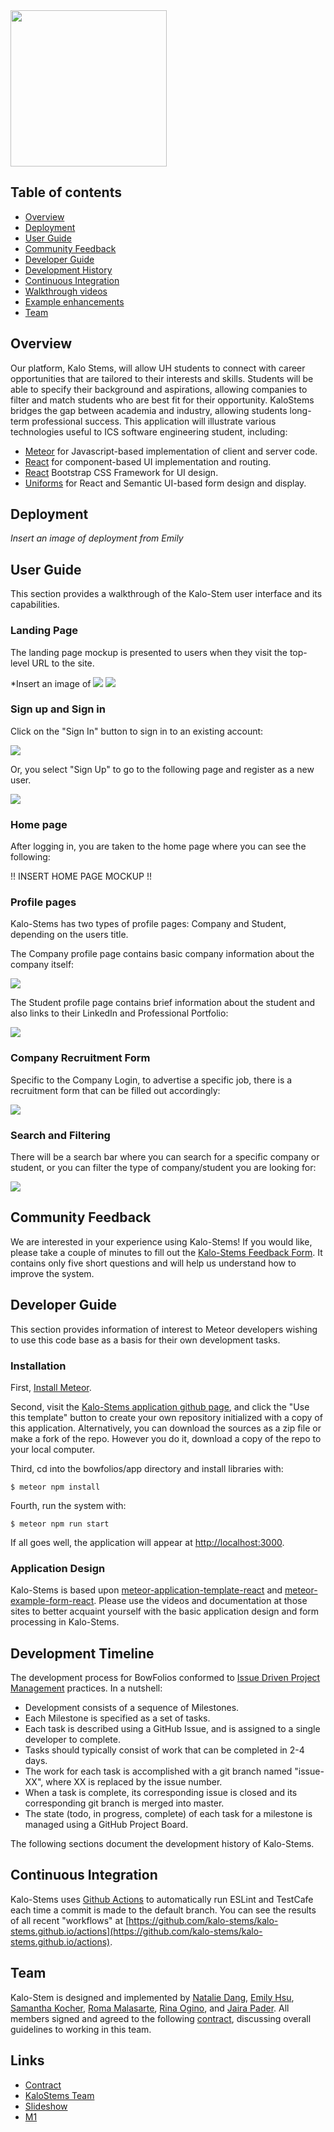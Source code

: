 <img src="pics/kalostems-logo.png" width="250"> 

## Table of contents

* [Overview](#overview)
* [Deployment](#deployment)
* [User Guide](#user-guide)
* [Community Feedback](#community-feedback)
* [Developer Guide](#developer-guide)
* [Development History](#development-history)
* [Continuous Integration](#continuous-integration)
* [Walkthrough videos](#walkthrough-videos)
* [Example enhancements](#example-enhancements)
* [Team](#team)

## Overview

Our platform, Kalo Stems, will allow UH students to connect with career opportunities that are tailored to their interests and skills. Students will be able to specify their background and aspirations, allowing companies to filter and match students who are best fit for their opportunity. KaloStems bridges the gap between academia and industry, allowing students long-term professional success. This application will illustrate various technologies useful to ICS software engineering student, including: 

* [Meteor](https://www.meteor.com/) for Javascript-based implementation of client and server code.
* [React](https://react.dev/) for component-based UI implementation and routing.
* [React](https://react-bootstrap.github.io/) Bootstrap CSS Framework for UI design.
* [Uniforms](https://uniforms.tools/) for React and Semantic UI-based form design and display.

## Deployment
*Insert an image of deployment from Emily*

## User Guide

This section provides a walkthrough of the Kalo-Stem user interface and its capabilities.

### Landing Page
The landing page mockup is presented to users when they visit the top-level URL to the site. 

*Insert an image of 
<img src="pics/LandingMockup1.png">
<img src="pics/LandingMockup3.png">

### Sign up and Sign in
Click on the "Sign In" button to sign in to an existing account:

<img src="pics/login.png">

Or, you select "Sign Up" to go to the following page and register as a new user.

<img src="pics/signup.png">

### Home page
After logging in, you are taken to the home page where you can see the following:

!! INSERT HOME PAGE MOCKUP !!

### Profile pages 
Kalo-Stems has two types of profile pages: Company and Student, depending on the users title.

The Company profile page contains basic company information about the company itself:

<img src="pics/company-prof.png">

The Student profile page contains brief information about the student and also links to their LinkedIn and Professional Portfolio:

<img src="pics/student-profile.png">


### Company Recruitment Form
Specific to the Company Login, to advertise a specific job, there is a recruitment form that can be filled out accordingly:

<img src="pics/company-recruit-form.png">

### Search and Filtering
There will be a search bar where you can search for a specific company or student, or you can filter the type of company/student you are looking for:

<img src="pics/search.png">

## Community Feedback
We are interested in your experience using Kalo-Stems! If you would like, please take a couple of minutes to fill out the [Kalo-Stems Feedback Form](https://forms.gle/2oKuKomB4vn7Znak6). It contains only five short questions and will help us understand how to improve the system.

## Developer Guide
This section provides information of interest to Meteor developers wishing to use this code base as a basis for their own development tasks.

### Installation
First, [Install Meteor](https://docs.meteor.com/install.html).

Second, visit the [Kalo-Stems application github page](https://github.com/kalo-stems/kalo-stems.github.io), and click the "Use this template" button to create your own repository initialized with a copy of this application. Alternatively, you can download the sources as a zip file or make a fork of the repo. However you do it, download a copy of the repo to your local computer.

Third, cd into the bowfolios/app directory and install libraries with:
```angular2html
$ meteor npm install
```

Fourth, run the system with:
```angular2html
$ meteor npm run start
```

If all goes well, the application will appear at [http://localhost:3000](http://localhost:3000).

### Application Design
Kalo-Stems is based upon [meteor-application-template-react](https://ics-software-engineering.github.io/meteor-application-template-react/) and [meteor-example-form-react](https://ics-software-engineering.github.io/meteor-example-form-react/).  Please use the videos and documentation at those sites to better acquaint yourself with the basic application design and form processing in Kalo-Stems.

## Development Timeline
The development process for BowFolios conformed to [Issue Driven Project Management](http://courses.ics.hawaii.edu/ics314f19/modules/project-management/) practices. In a nutshell:

* Development consists of a sequence of Milestones.
* Each Milestone is specified as a set of tasks.
* Each task is described using a GitHub Issue, and is assigned to a single developer to complete.
* Tasks should typically consist of work that can be completed in 2-4 days.
* The work for each task is accomplished with a git branch named "issue-XX", where XX is replaced by the issue number.
* When a task is complete, its corresponding issue is closed and its corresponding git branch is merged into master.
* The state (todo, in progress, complete) of each task for a milestone is managed using a GitHub Project Board.

The following sections document the development history of Kalo-Stems.

## Continuous Integration
Kalo-Stems uses [Github Actions](https://docs.github.com/en/free-pro-team@latest/actions) to automatically run ESLint and TestCafe each time a commit is made to the default branch.  You can see the results of all recent "workflows" at [https://github.com/kalo-stems/kalo-stems.github.io/actions](https://github.com/kalo-stems/kalo-stems.github.io/actions).

## Team
Kalo-Stem is designed and implemented by [Natalie Dang](https://ndang562.github.io/), [Emily Hsu](https://ehsugit.github.io/), [Samantha Kocher](https://samanthakocher.github.io/), [Roma Malasarte](https://romamalasarte.github.io/), [Rina Ogino](https://rinaogino.github.io/), and [Jaira Pader](https://jairabp.github.io/). 
All members signed and agreed to the following [contract](https://docs.google.com/document/d/1pQhVukBdsgP-iYddv36u0Z7tSdybe16vppzxzfB3U6Q/edit?usp=sharing), discussing overall guidelines to working in this team.

## Links
* [Contract](https://docs.google.com/document/d/1pQhVukBdsgP-iYddv36u0Z7tSdybe16vppzxzfB3U6Q/edit?usp=sharing)
* [KaloStems Team](https://github.com/orgs/kalo-stems/teams/kalo-stems)
* [Slideshow](https://www.canva.com/design/DAGBZoxKtCk/fQQk6ZFbjSCNc1vgeSsEIQ/edit)
* [M1](https://github.com/orgs/kalo-stems/projects/3/views/1)
